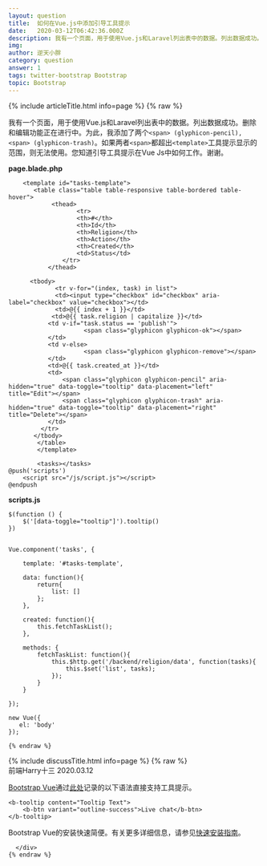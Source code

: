 ```yaml
---
layout: question
title:  如何在Vue.js中添加引导工具提示
date:   2020-03-12T06:42:36.000Z
description: 我有一个页面，用于使用Vue.js和Laravel列出表中的数据。列出数据成功。删除和编辑功能正在进行中。为此，我添加了两个<span> (glyphic...
img: 
author: 逆天小胖
category: question
answer: 1
tags: twitter-bootstrap Bootstrap
topic: Bootstrap
---
```

<div class="article-root">
  <div class="article">
    {% include articleTitle.html info=page %}
    {% raw %}
    <div class="article-content"><p><font style="vertical-align: inherit;"><font style="vertical-align: inherit;">我有一个页面，用于使用Vue.js和Laravel列出表中的数据。</font><font style="vertical-align: inherit;">列出数据成功。</font><font style="vertical-align: inherit;">删除和编辑功能正在进行中。</font><font style="vertical-align: inherit;">为此，我添加了两个</font></font><code>&lt;span&gt; (glyphicon-pencil), &lt;span&gt; (glyphicon-trash)</code><font style="vertical-align: inherit;"><font style="vertical-align: inherit;">。</font><font style="vertical-align: inherit;">如果两者</font></font><code>&lt;span&gt;</code><font style="vertical-align: inherit;"><font style="vertical-align: inherit;">都超出</font></font><code>&lt;template&gt;</code><font style="vertical-align: inherit;"><font style="vertical-align: inherit;">工具提示显示的范围，则无法使用。</font><font style="vertical-align: inherit;">您知道引导工具提示在Vue Js中如何工作。</font><font style="vertical-align: inherit;">谢谢。</font></font></p>

<p><strong><font style="vertical-align: inherit;"><font style="vertical-align: inherit;">page.blade.php</font></font></strong></p>

<pre><code>    &lt;template id="tasks-template"&gt;<font></font>
       &lt;table class="table table-responsive table-bordered table-hover"&gt;<font></font>
            &lt;thead&gt;<font></font>
                   &lt;tr&gt;<font></font>
                   &lt;th&gt;#&lt;/th&gt;<font></font>
                   &lt;th&gt;Id&lt;/th&gt;<font></font>
                   &lt;th&gt;Religion&lt;/th&gt;<font></font>
                   &lt;th&gt;Action&lt;/th&gt;<font></font>
                   &lt;th&gt;Created&lt;/th&gt;<font></font>
                   &lt;td&gt;Status&lt;/td&gt;<font></font>
               &lt;/tr&gt;<font></font>
           &lt;/thead&gt;<font></font>
<font></font>
      &lt;tbody&gt;<font></font>
             &lt;tr v-for="(index, task) in list"&gt;<font></font>
             &lt;td&gt;&lt;input type="checkbox" id="checkbox" aria-label="checkbox" value="checkbox"&gt;&lt;/td&gt;<font></font>
             &lt;td&gt;@{{ index + 1 }}&lt;/td&gt;<font></font>
            &lt;td&gt;@{{ task.religion | capitalize }}&lt;/td&gt;<font></font>
           &lt;td v-if="task.status == 'publish'"&gt;<font></font>
                     &lt;span class="glyphicon glyphicon-ok"&gt;&lt;/span&gt;<font></font>
           &lt;/td&gt;<font></font>
           &lt;td v-else&gt;<font></font>
                     &lt;span class="glyphicon glyphicon-remove"&gt;&lt;/span&gt;<font></font>
           &lt;/td&gt;<font></font>
           &lt;td&gt;@{{ task.created_at }}&lt;/td&gt;<font></font>
           &lt;td&gt;<font></font>
               &lt;span class="glyphicon glyphicon-pencil" aria-hidden="true" data-toggle="tooltip" data-placement="left" title="Edit"&gt;&lt;/span&gt; <font></font>
               &lt;span class="glyphicon glyphicon-trash" aria-hidden="true" data-toggle="tooltip" data-placement="right" title="Delete"&gt;&lt;/span&gt;<font></font>
           &lt;/td&gt;<font></font>
         &lt;/tr&gt;<font></font>
       &lt;/tbody&gt;<font></font>
        &lt;/table&gt;<font></font>
        &lt;/template&gt;<font></font>
<font></font>
        &lt;tasks&gt;&lt;/tasks&gt; <font></font>
@push('scripts')<font></font>
    &lt;script src="/js/script.js"&gt;&lt;/script&gt;<font></font>
@endpush <font></font>
</code></pre>

<p><strong><font style="vertical-align: inherit;"><font style="vertical-align: inherit;">scripts.js</font></font></strong></p>

<pre><code>$(function () {<font></font>
    $('[data-toggle="tooltip"]').tooltip()<font></font>
})<font></font>
<font></font>
<font></font>
Vue.component('tasks', {<font></font>
<font></font>
    template: '#tasks-template',<font></font>
<font></font>
    data: function(){<font></font>
        return{<font></font>
            list: []<font></font>
        };<font></font>
    },<font></font>
<font></font>
    created: function(){<font></font>
        this.fetchTaskList();<font></font>
    },<font></font>
<font></font>
    methods: {<font></font>
        fetchTaskList: function(){<font></font>
            this.$http.get('/backend/religion/data', function(tasks){<font></font>
                this.$set('list', tasks);<font></font>
            });<font></font>
        }<font></font>
    }<font></font>
<font></font>
});<font></font>
<font></font>
new Vue({<font></font>
   el: 'body'<font></font>
});<font></font>
</code></pre></div>
    {% endraw %}
  </div>

  <div class="discuss-wrapper">
    {% include discussTitle.html info=page %}
    {% raw %}
    <div class="discuss-item">
        <div class="discuss-parent">
          <div class="discuss-meta">
            <span class="discuss-user">前端Harry十三</span>
            <span class="discuss-time">2020.03.12</span>
          </div>
          <div class="discuss-comment"><p><a href="https://bootstrap-vue.js.org" rel="nofollow noreferrer"><font style="vertical-align: inherit;"><font style="vertical-align: inherit;">Bootstrap Vue</font></font></a><font style="vertical-align: inherit;"><font style="vertical-align: inherit;">通过</font></font><a href="https://bootstrap-vue.js.org/docs/components/tooltip" rel="nofollow noreferrer"><font style="vertical-align: inherit;"><font style="vertical-align: inherit;">此处</font></font></a><font style="vertical-align: inherit;"><font style="vertical-align: inherit;">记录的以下语法直接支持工具提示</font><font style="vertical-align: inherit;">。  </font></font></p>

<pre><code>&lt;b-tooltip content="Tooltip Text"&gt;<font></font>
    &lt;b-btn variant="outline-success"&gt;Live chat&lt;/b-btn&gt;<font></font>
&lt;/b-tooltip&gt;<font></font>
</code></pre>

<p><font style="vertical-align: inherit;"><font style="vertical-align: inherit;">Bootstrap Vue的安装快速简便。</font><font style="vertical-align: inherit;">有关</font><font style="vertical-align: inherit;">更多详细信息，</font><font style="vertical-align: inherit;">请参见</font></font><a href="https://bootstrap-vue.js.org/docs/setup/" rel="nofollow noreferrer"><font style="vertical-align: inherit;"><font style="vertical-align: inherit;">快速安装指南</font></font></a><font style="vertical-align: inherit;"><font style="vertical-align: inherit;">。</font></font></p></div>
        </div>
        
      </div>
    {% endraw %}
  </div>
<div>
